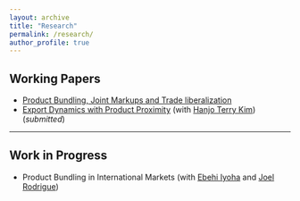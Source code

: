 ```yaml
---
layout: archive
title: "Research"
permalink: /research/
author_profile: true
---
```


## Working Papers
* [Product Bundling, Joint Markups and Trade liberalization](https://jihye-heo.github.io/files/Heo_ProductBundling.pdf)
* [Export Dynamics with Product Proximity](https://jihye-heo.github.io/files/Heo_Kim_Export_Dynamics.pdf) (with [Hanjo Terry Kim](https://hanjo-kim.github.io)) (*submitted*)

---

## Work in Progress
* Product Bundling in International Markets (with [Ebehi Iyoha](https://www.hbs.edu/faculty/Pages/profile.aspx?facId=1322929) and [Joel Rodrigue](https://joelrodrigue.com))

<!---
* Robust Inference in Differentiated Products Demand Analysis with Trimmed Infinitesimal Shares (with [Yuya Sasaki](https://sites.google.com/site/yuyasasaki/))
-->
